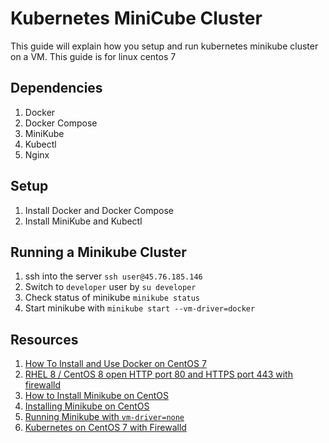 # Kubernetes MiniCube Cluster

This guide will explain how you setup and run kubernetes minikube cluster on a VM. This guide is for linux centos 7

## Dependencies
1. Docker
1. Docker Compose
1. MiniKube
1. Kubectl
1. Nginx

## Setup
1. Install Docker and Docker Compose
1. Install MiniKube and Kubectl


## Running a Minikube Cluster
1. ssh into the server `ssh user@45.76.185.146`
1. Switch to `developer` user by `su developer`
1. Check status of minikube `minikube status`
1. Start minikube with `minikube start --vm-driver=docker` 


## Resources
1. [How To Install and Use Docker on CentOS 7](https://www.digitalocean.com/community/tutorials/how-to-install-and-use-docker-on-centos-7)
1. [RHEL 8 / CentOS 8 open HTTP port 80 and HTTPS port 443 with firewalld](https://linuxconfig.org/redhat-8-open-http-port-80-and-https-port-443-with-firewalld)
1. [How to Install Minikube on CentOS](https://phoenixnap.com/kb/install-minikube-on-centos)
1. [Installing Minikube on CentOS](https://vocon-it.com/2018/11/19/single-node-kubernetes-cluster-1-installing-minikube-on-centos/)
1. [Running Minikube with `vm-driver=none`](https://nieldw.medium.com/running-minikube-with-vm-driver-none-47de91eab84c)
1. [Kubernetes on CentOS 7 with Firewalld](https://medium.com/platformer-blog/kubernetes-on-centos-7-with-firewalld-e7b53c1316af)
